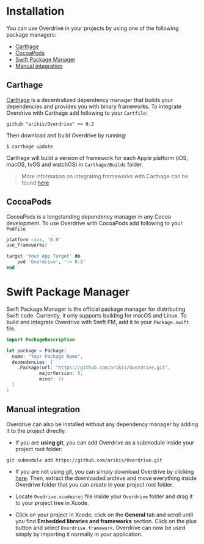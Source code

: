 # Installation

You can use Overdrive in your projects by using one of the following package managers:

* [Carthage](#carthage)
* [CocoaPods](#cocoapods)
* [Swift Package Manager](#swift-package-manager)
* [Manual integration](#manual-integration)

## Carthage

[Carthage](#https://github.com/Carthage/Carthage) is a decentralized dependency manager that builds your dependencies and provides you with binary frameworks. To integrate Overdrive with Carthage add following to your `Cartfile`:

```
github "arikis/Overdrive" >= 0.2
```

Then download and build Overdrive by running:

```shell
$ carthage update
```

Carthage will build a version of framework for each Apple platform (iOS, macOS, tvOS and watchOS) in `Carthage/Builds` folder.

> More information on integrating frameworks with Carthage can be found [here](#https://github.com/Carthage/Carthage#adding-frameworks-to-an-application)

## CocoaPods

CocoaPods is a longstanding dependency manager in any Cocoa development. To use Overdrive with CocoaPods add following to your `Podfile`

```ruby
platform :ios, '8.0'
use_frameworks!

target 'Your App Target' do
    pod 'Overdrive', '~> 0.2'
end
```

# Swift Package Manager

Swift Package Manager is the official package manager for distributing Swift code. Currently, it only supports building for macOS and Linux. To build and integrate Overdrive with Swift PM, add it to your `Package.swift` file.

```swift
import PackageDescription

let package = Package(
  name: "Your Package Name",
  dependencies: [
    .Package(url: "https://github.com/arikis/Overdrive.git",
            majorVersion: 0,
            minor: 2)
  ]
)
```

## Manual integration

Overdrive can also be installed without any dependency manager by adding it to the project directly.

* If you are **using git**, you can add Overdrive as a submodule inside your project root folder:

```shell
git submodule add https://github.com/arikis/Overdrive.git
```

* If you are not using git, you can simply download Overdrive by clicking [here](#https://github.com/arikis/Overdrive/archive/master.zip). Then, extract the downloaded archive and move everything inside Overdrive folder that you can create in your project root folder.

* Locate `Ovedrive.xcodeproj` file inside your `Overdrive` folder and drag it to your project tree in Xcode.

* Click on your project in Xcode, click on the **General** tab and scroll until you find **Embedded libraries and frameworks** section. Click on the plus button and select `Overdrive.framework`. Overdrive can now be used simply by importing it normally in your application.
